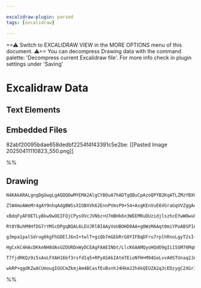 ```yaml
---

excalidraw-plugin: parsed
tags: [excalidraw]

---
```

==⚠  Switch to EXCALIDRAW VIEW in the MORE OPTIONS menu of this document. ⚠== You can decompress Drawing data with the command palette: 'Decompress current Excalidraw file'. For more info check in plugin settings under 'Saving'


# Excalidraw Data

## Text Elements
## Embedded Files
82abf20095bdae658dedbf2254f4f43391c5e2be: [[Pasted Image 20250411110823_550.png]]

%%
## Drawing
```compressed-json
N4KAkARALgngDgUwgLgAQQQDwMYEMA2AlgCYBOuA7hADTgQBuCpAzoQPYB2KqATLZMzYBXUtiRoIACyhQ4zZAHoFAc0JRJQgEYA6bGwC2CgF7N6hbEcK4OCtptbErHALRY8RMpWdx8Q1TdIEfARcZgRmBShcZQUebQBObR4aOiCEfQQOKGZuAG1wMFAwYogSbgg4AEZCADZNNgBpZgArAA1sTE0AJUliHgBxAC0AMUkU4shYRHLCfWikfhLMbmcA

ZlW4moAWeMr4gAY9nhqAdgBWSsXIGBXVk62EnnPVmsP9+54+AsgKEnVuE6VGraGqVVZggAcNShYMqZyuUgQhGU0m4qzOWwR1mUwW4+wRzCgpDYAGsEABhNj4NikcpE6zMOC4QJZcYlTS4bAk5TEoQcYiU6m0iT0jiM5mZKBsyAAM0I+HwAGVYLiJIIPNKIITiWSAOp/MZoL4TLVE0kIZUwVXodVlBG8lEccI5NCXb4QNhM7BqG6u/b49084RwACS

xBdqFyAF0ETLyBkw9wOEIFQjCPysOVcJVNbz+U7mBHk6n3WEEMRuDUzidjlszhcEYwWOwuGh4e6m6xOAA5ThiNH7C6VCFbQFp5gAETSUHL3BlBDCCPqfOIAFFghkskWU/gEUI4MRcDOK677lsXjwthCTu8IQiiBwSUmd/e2FzZ2h5/hF6WolAhBGFSZI4HDKJqcrBImEgQjwuCaDKPD+vEZyaIeCBVhCxDlvBnwYjKWz4esuzYGcCA8JoCylu44i

Rt8YBuhM9HfDG7rYMScDPgqBQAL6LEUJRlBIAAyVoUBOHD0AA+g0WzMAAqt0miYPoABSPIABKalMNGlHMyiUSayxoGsqwPCObwQkClRbDwDbur6qDOMOZzaCcEL7NCGKXu5o4Ir8xD/GggLAqC4KrFCMLgu2JqSEiKJSmg6KYu62LWvs2iHHCMHbB5+xbHWGI1KsBJmmSgo0nS5BikyLJSkunLcnmApUhVIpVeKtXgfKSoqjptoViVOoIPqAWGrw

g3mpa1palSdrug6kgFhGDElJ6nI+twlT+giQb7mGEbRrG8YIFBqDFru7rplhRnoLgyT2sI+bOpxF0mmWJ6oPEME3qOJwnI2TBdq2qDDgDzY9n2NFwusg57Oe45TsEx7cESQgIEuj1rhukrbiWJr7oeyOnvlF5nPs6I1DU97pk+aDna+74fV+P5vX+AHlIg/LpmBsbyidH0QDBcEIUhKFoRhWHEDhtkEbLRGVCRZEUZqzDUXkdErcUlTMQibGei9P

HgCxkC4HAcDKkeNH8dAsUZOURDxWyDCEAgFAAEINbt/LlcK6AAMQyoHQdO9gIi1SGM76MqQ0++UfuVAgCcJyHYeShH6Qe1yXvNUKlUMjVkop6Q4eR8M3VTX1s0DQUECh8XaeR9H5ojYF4013XJfpE3ZIV+U/VF53+hdMIjrPa6iy16nWTp/oADyXobX6AYlB3DfpMMnBQMMuD6PKDnRZAq/T6Xm+KoQRg0YhE9H1AM8ACpYFAACCDvAxAwQynV7d

T7fjdRKQz9i5sAoLFXAH16bf3rsfdIq5+RPyASAkIAtmTEioNfH+M94GoLvvAHSTUnaq2JAqVoaJLzaB2GcJ4EILjojBMlEohCqT4AAJrcDJokOE8RPiVDcqseIrxjSQCMGwAw3B+KQHoAQNGm0kjkw8qsHi6CoG/3SMPFcS1yj4InjyEgZ8L7cCvjXHRxBlQIA4m2bRpASAAFk2BYVgXBYITMFzoyMVYnOrVUDiIgG7KkAtSDKA5AACh4Dw6gvA

wkRP+qgdKZwACUmougIGUCmZkmjAm4BCasfEvBsnhJ4HkmJ2h4kQEUZA2q3cEDzygC2XGr1ZTHSSRmKxoExHukyI4j8qBUauJNNgIg5jumkDRgiDgO8aI9IRMIKAD4JnDIQGU1amhmgIGwNkRUYy4C2PsWMzQTi5wuInpyGpjA74iPwG0k02k+5pDWS2TUodCQGBwdMOmL53TUkZgc78vSSj4FCM/O5pzzkG2KNxcAvE6AQXCGI8F3EgA===
```
%%
